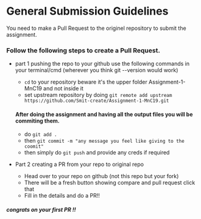 # General Submission Guidelines

You need to make a Pull Request to the originel repository to submit the assignment.

### Follow the following steps to create a Pull Request.

* part 1 pushing the repo to your github
   use the following commands in your terminal/cmd (wherever you think git --version would work)
   * `cd` to your repository beware it's the upper folder Assignment-1-MnC19 and not inside it
   * set upstream repository by doing `git remote add upstream https://github.com/Smit-create/Assignment-1-MnC19.git`
   #### After doing the assignment and having all the output files you will be commiting them.
   * do `git add .`
   * then `git commit -m "any message you feel like giving to the coomit" `
   * then simply do `git push` and provide any creds if required
   
* Part 2 creating a PR from your repo to original repo
    * Head over to your repo on github (not this repo but your fork)
    * There will be a fresh button showing compare and pull request click that
    * Fill in the details and do a PR!!
    
##### congrats on your first PR !!